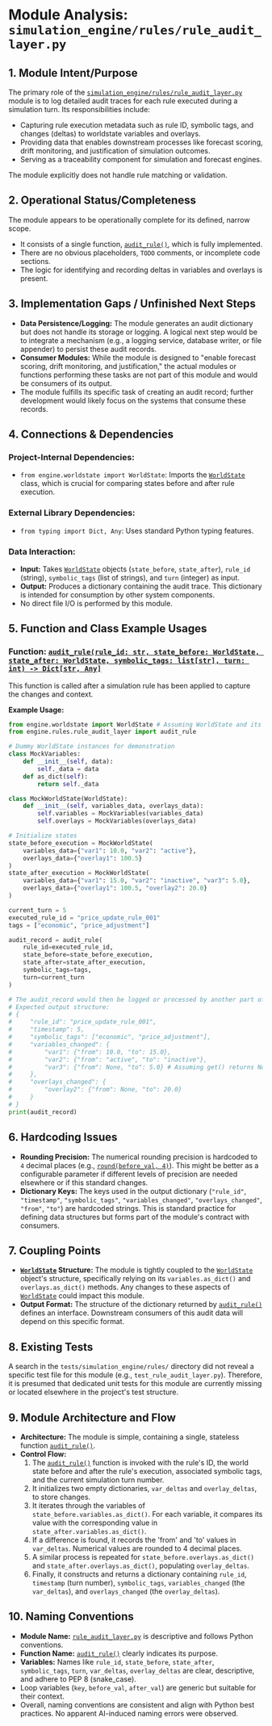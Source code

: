 # Module Analysis: `simulation_engine/rules/rule_audit_layer.py`

## 1. Module Intent/Purpose

The primary role of the [`simulation_engine/rules/rule_audit_layer.py`](../../simulation_engine/rules/rule_audit_layer.py:1) module is to log detailed audit traces for each rule executed during a simulation turn. Its responsibilities include:
- Capturing rule execution metadata such as rule ID, symbolic tags, and changes (deltas) to worldstate variables and overlays.
- Providing data that enables downstream processes like forecast scoring, drift monitoring, and justification of simulation outcomes.
- Serving as a traceability component for simulation and forecast engines.

The module explicitly does not handle rule matching or validation.

## 2. Operational Status/Completeness

The module appears to be operationally complete for its defined, narrow scope.
- It consists of a single function, [`audit_rule()`](../../simulation_engine/rules/rule_audit_layer.py:18), which is fully implemented.
- There are no obvious placeholders, `TODO` comments, or incomplete code sections.
- The logic for identifying and recording deltas in variables and overlays is present.

## 3. Implementation Gaps / Unfinished Next Steps

- **Data Persistence/Logging:** The module generates an audit dictionary but does not handle its storage or logging. A logical next step would be to integrate a mechanism (e.g., a logging service, database writer, or file appender) to persist these audit records.
- **Consumer Modules:** While the module is designed to "enable forecast scoring, drift monitoring, and justification," the actual modules or functions performing these tasks are not part of this module and would be consumers of its output.
- The module fulfills its specific task of creating an audit record; further development would likely focus on the systems that consume these records.

## 4. Connections & Dependencies

### Project-Internal Dependencies:
- `from engine.worldstate import WorldState`: Imports the [`WorldState`](../../simulation_engine/worldstate.py:1) class, which is crucial for comparing states before and after rule execution.

### External Library Dependencies:
- `from typing import Dict, Any`: Uses standard Python typing features.

### Data Interaction:
- **Input:** Takes [`WorldState`](../../simulation_engine/worldstate.py:1) objects (`state_before`, `state_after`), `rule_id` (string), `symbolic_tags` (list of strings), and `turn` (integer) as input.
- **Output:** Produces a dictionary containing the audit trace. This dictionary is intended for consumption by other system components.
- No direct file I/O is performed by this module.

## 5. Function and Class Example Usages

### Function: [`audit_rule(rule_id: str, state_before: WorldState, state_after: WorldState, symbolic_tags: list[str], turn: int) -> Dict[str, Any]`](../../simulation_engine/rules/rule_audit_layer.py:18)
This function is called after a simulation rule has been applied to capture the changes and context.

**Example Usage:**
```python
from engine.worldstate import WorldState # Assuming WorldState and its methods are defined
from engine.rules.rule_audit_layer import audit_rule

# Dummy WorldState instances for demonstration
class MockVariables:
    def __init__(self, data):
        self._data = data
    def as_dict(self):
        return self._data

class MockWorldState(WorldState):
    def __init__(self, variables_data, overlays_data):
        self.variables = MockVariables(variables_data)
        self.overlays = MockVariables(overlays_data)

# Initialize states
state_before_execution = MockWorldState(
    variables_data={"var1": 10.0, "var2": "active"},
    overlays_data={"overlay1": 100.5}
)
state_after_execution = MockWorldState(
    variables_data={"var1": 15.0, "var2": "inactive", "var3": 5.0},
    overlays_data={"overlay1": 100.5, "overlay2": 20.0}
)

current_turn = 5
executed_rule_id = "price_update_rule_001"
tags = ["economic", "price_adjustment"]

audit_record = audit_rule(
    rule_id=executed_rule_id,
    state_before=state_before_execution,
    state_after=state_after_execution,
    symbolic_tags=tags,
    turn=current_turn
)

# The audit_record would then be logged or processed by another part of the system.
# Expected output structure:
# {
#     "rule_id": "price_update_rule_001",
#     "timestamp": 5,
#     "symbolic_tags": ["economic", "price_adjustment"],
#     "variables_changed": {
#         "var1": {"from": 10.0, "to": 15.0},
#         "var2": {"from": "active", "to": "inactive"},
#         "var3": {"from": None, "to": 5.0} # Assuming get() returns None for new keys
#     },
#     "overlays_changed": {
#         "overlay2": {"from": None, "to": 20.0}
#     }
# }
print(audit_record)
```

## 6. Hardcoding Issues

- **Rounding Precision:** The numerical rounding precision is hardcoded to `4` decimal places (e.g., [`round(before_val, 4)`](../../simulation_engine/rules/rule_audit_layer.py:33)). This might be better as a configurable parameter if different levels of precision are needed elsewhere or if this standard changes.
- **Dictionary Keys:** The keys used in the output dictionary (`"rule_id"`, `"timestamp"`, `"symbolic_tags"`, `"variables_changed"`, `"overlays_changed"`, `"from"`, `"to"`) are hardcoded strings. This is standard practice for defining data structures but forms part of the module's contract with consumers.

## 7. Coupling Points

- **[`WorldState`](../../simulation_engine/worldstate.py:1) Structure:** The module is tightly coupled to the [`WorldState`](../../simulation_engine/worldstate.py:1) object's structure, specifically relying on its `variables.as_dict()` and `overlays.as_dict()` methods. Any changes to these aspects of [`WorldState`](../../simulation_engine/worldstate.py:1) could impact this module.
- **Output Format:** The structure of the dictionary returned by [`audit_rule()`](../../simulation_engine/rules/rule_audit_layer.py:18) defines an interface. Downstream consumers of this audit data will depend on this specific format.

## 8. Existing Tests

A search in the `tests/simulation_engine/rules/` directory did not reveal a specific test file for this module (e.g., `test_rule_audit_layer.py`). Therefore, it is presumed that dedicated unit tests for this module are currently missing or located elsewhere in the project's test structure.

## 9. Module Architecture and Flow

- **Architecture:** The module is simple, containing a single, stateless function [`audit_rule()`](../../simulation_engine/rules/rule_audit_layer.py:18).
- **Control Flow:**
    1. The [`audit_rule()`](../../simulation_engine/rules/rule_audit_layer.py:18) function is invoked with the rule's ID, the world state before and after the rule's execution, associated symbolic tags, and the current simulation turn number.
    2. It initializes two empty dictionaries, `var_deltas` and `overlay_deltas`, to store changes.
    3. It iterates through the variables of `state_before.variables.as_dict()`. For each variable, it compares its value with the corresponding value in `state_after.variables.as_dict()`.
    4. If a difference is found, it records the 'from' and 'to' values in `var_deltas`. Numerical values are rounded to 4 decimal places.
    5. A similar process is repeated for `state_before.overlays.as_dict()` and `state_after.overlays.as_dict()`, populating `overlay_deltas`.
    6. Finally, it constructs and returns a dictionary containing `rule_id`, `timestamp` (turn number), `symbolic_tags`, `variables_changed` (the `var_deltas`), and `overlays_changed` (the `overlay_deltas`).

## 10. Naming Conventions

- **Module Name:** [`rule_audit_layer.py`](../../simulation_engine/rules/rule_audit_layer.py:1) is descriptive and follows Python conventions.
- **Function Name:** [`audit_rule()`](../../simulation_engine/rules/rule_audit_layer.py:18) clearly indicates its purpose.
- **Variables:** Names like `rule_id`, `state_before`, `state_after`, `symbolic_tags`, `turn`, `var_deltas`, `overlay_deltas` are clear, descriptive, and adhere to PEP 8 (snake_case).
- Loop variables (`key`, `before_val`, `after_val`) are generic but suitable for their context.
- Overall, naming conventions are consistent and align with Python best practices. No apparent AI-induced naming errors were observed.